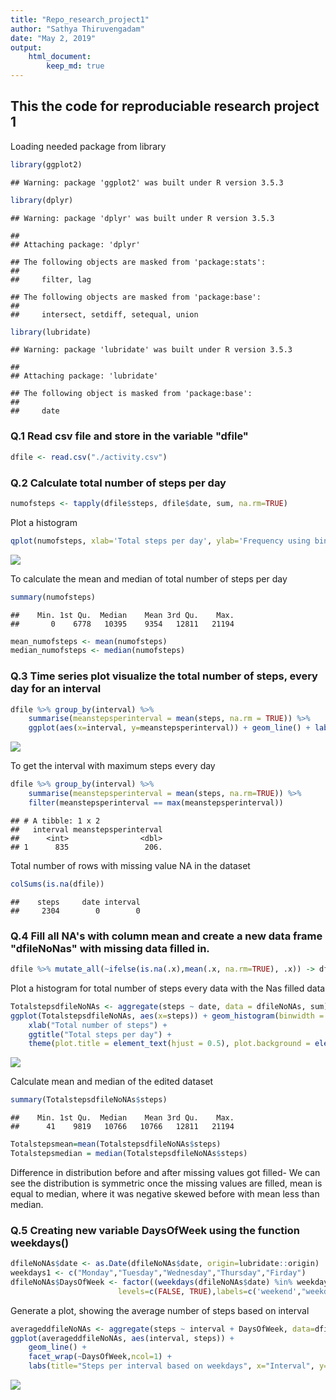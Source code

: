 ```yaml
---
title: "Repo_research_project1"
author: "Sathya Thiruvengadam"
date: "May 2, 2019"
output: 
    html_document:
        keep_md: true
---
```


## This the code for reproduciable research project 1



Loading needed package from library

```r
library(ggplot2)
```

```
## Warning: package 'ggplot2' was built under R version 3.5.3
```

```r
library(dplyr)
```

```
## Warning: package 'dplyr' was built under R version 3.5.3
```

```
## 
## Attaching package: 'dplyr'
```

```
## The following objects are masked from 'package:stats':
## 
##     filter, lag
```

```
## The following objects are masked from 'package:base':
## 
##     intersect, setdiff, setequal, union
```

```r
library(lubridate)
```

```
## Warning: package 'lubridate' was built under R version 3.5.3
```

```
## 
## Attaching package: 'lubridate'
```

```
## The following object is masked from 'package:base':
## 
##     date
```

### Q.1 Read csv file and store in the variable "dfile"


```r
dfile <- read.csv("./activity.csv")
```


### Q.2 Calculate total number of steps per day


```r
numofsteps <- tapply(dfile$steps, dfile$date, sum, na.rm=TRUE)
```

Plot a histogram


```r
qplot(numofsteps, xlab='Total steps per day', ylab='Frequency using binwith 500', binwidth=500)
```

![](PA1_template_files/figure-html/Numofsteps-1.png)<!-- -->

To calculate the mean and median of total number of steps per day

```r
summary(numofsteps)
```

```
##    Min. 1st Qu.  Median    Mean 3rd Qu.    Max. 
##       0    6778   10395    9354   12811   21194
```

```r
mean_numofsteps <- mean(numofsteps)
median_numofsteps <- median(numofsteps)
```

### Q.3 Time series plot visualize the total number of steps, every day for an interval

```r
dfile %>% group_by(interval) %>%
    summarise(meanstepsperinterval = mean(steps, na.rm = TRUE)) %>%
    ggplot(aes(x=interval, y=meanstepsperinterval)) + geom_line() + labs(title = "Average steps per interval", x="Interval", y = "Avg steps") + theme(plot.title = element_text(hjust=0.5), plot.background = element_rect("aquamarine1"))
```

![](PA1_template_files/figure-html/Avgstepsperinterval-1.png)<!-- -->

To get the interval with maximum steps every day

```r
dfile %>% group_by(interval) %>%
    summarise(meanstepsperinterval = mean(steps, na.rm=TRUE)) %>%
    filter(meanstepsperinterval == max(meanstepsperinterval)) 
```

```
## # A tibble: 1 x 2
##   interval meanstepsperinterval
##      <int>                <dbl>
## 1      835                 206.
```

Total number of rows with missing value NA in the dataset

```r
colSums(is.na(dfile))
```

```
##    steps     date interval 
##     2304        0        0
```

### Q.4 Fill all NA's with column mean and create a new data frame "dfileNoNas" with missing data filled in.

```r
dfile %>% mutate_all(~ifelse(is.na(.x),mean(.x, na.rm=TRUE), .x)) -> dfileNoNAs
```

Plot a histogram for total number of steps every data with the Nas filled data

```r
TotalstepsdfileNoNAs <- aggregate(steps ~ date, data = dfileNoNAs, sum)
ggplot(TotalstepsdfileNoNAs, aes(x=steps)) + geom_histogram(binwidth = 500) +
    xlab("Total number of steps") +
    ggtitle("Total steps per day") +
    theme(plot.title = element_text(hjust = 0.5), plot.background = element_rect("aquamarine1"))
```

![](PA1_template_files/figure-html/NumofstepsNoNAs-1.png)<!-- -->

Calculate mean and median of the edited dataset

```r
summary(TotalstepsdfileNoNAs$steps)
```

```
##    Min. 1st Qu.  Median    Mean 3rd Qu.    Max. 
##      41    9819   10766   10766   12811   21194
```

```r
Totalstepsmean=mean(TotalstepsdfileNoNAs$steps)
Totalstepsmedian = median(TotalstepsdfileNoNAs$steps)
```

Difference in distribution before and after missing values got filled-
We can see the distribution is symmetric once the missing values are filled,
mean is equal to median, where it was negative skewed before with mean less than median.

### Q.5 Creating new variable DaysOfWeek using the function weekdays()

```r
dfileNoNAs$date <- as.Date(dfileNoNAs$date, origin=lubridate::origin)
weekdays1 <- c("Monday","Tuesday","Wednesday","Thursday","Firday")
dfileNoNAs$DaysOfWeek <- factor((weekdays(dfileNoNAs$date) %in% weekdays1), 
                        levels=c(FALSE, TRUE),labels=c('weekend',"weekday"))
```

Generate a plot, showing the average number of steps based on interval

```r
averageddfileNoNAs <- aggregate(steps ~ interval + DaysOfWeek, data=dfileNoNAs, mean)
ggplot(averageddfileNoNAs, aes(interval, steps)) + 
    geom_line() +
    facet_wrap(~DaysOfWeek,ncol=1) +
    labs(title="Steps per interval based on weekdays", x="Interval", y="Average number of steps")+ theme(plot.title = element_text(hjust=0.5), plot.background = element_rect("aquamarine1"))
```

![](PA1_template_files/figure-html/Totalstepsbydaysofweek-1.png)<!-- -->
